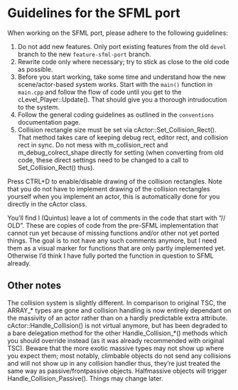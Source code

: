 Guidelines for the SFML port
============================

When working on the SFML port, please adhere to the following
guidelines:

1. Do not add new features. Only port existing features from the old
   `devel` branch to the new `feature-sfml-port` branch.
2. Rewrite code only where necessary; try to stick as close to the old
   code as possible.
3. Before you start working, take some time and understand how the new
   scene/actor-based system works. Start with the `main()` function in
   `main.cpp` and follow the  flow of code until you get to the
   cLevel_Player::Update(). That should give you a thorough
   intrudocution to the system.
4. Follow the general coding guidelines as outlined in the
   `conventions` documentation page.
5. Collision rectangle size must be set via
   cActor::Set_Collision_Rect(). That method takes care of keeping
   debug rect, editor rect, and collision rect in sync. Do not
   mess with m_collision_rect and m_debug_colrect_shape directly
   for setting (when converting from old code, these direct settings
   need to be changed to a call to Set_Collision_Rect() thus).

Press CTRL+D to enable/disable drawing of the collision
rectangles. Note that you do not have to implement drawing of the
collision rectangles yourself when you implement an actor, this is
automatically done for you directly in the cActor class.

You’ll find I (Quintus) leave a lot of comments in the code that start
with “// OLD”. These are copies of code from the pre-SFML
implementation that cannot run yet because of missing functions and/or
other not yet ported things. The goal is to not have any such comments
anymore, but I need them as a visual marker for functions that are
only partly implemented yet. Otherwise I’d think I have fully ported
the function in question to SFML already.

Other notes
-----------

The collision system is slightly different. In comparison to original
TSC, the ARRAY_* types are gone and collision handling is now entirely
dependant on the massivity of an actor rather than on a hardly
predictable extra attribute. cActor::Handle_Collision() is not virtual
anymore, but has been degraded to a bare delegation method for the
other Handle_Collision_*() methods which you should override instead
(as it was already recommended with original TSC). Beware that the
more exotic massive types may not show up where you expect them; most
notably, climbable objects do not send any collisions and will not
show up in any collision handler thus, they’re just treated the same
way as passive/frontpassive objects. Halfmassive objects will trigger
Handle_Collision_Passive(). Things may change later.

